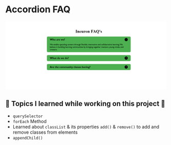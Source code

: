# Accordion FAQ

![project Image](./Image/projectImage.png)

## 📌 Topics I learned while working on this project 📝

- `querySelector`
- `forEach` Method
- Learned about  `classList` & its properties `add()` & `remove()` to add and remove classes from elements
- `appendChild()`
